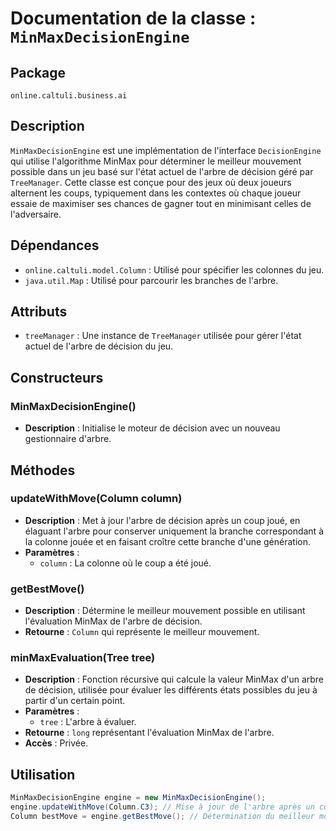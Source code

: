 # Documentation de la classe : `MinMaxDecisionEngine`

## Package
`online.caltuli.business.ai`

## Description
`MinMaxDecisionEngine` est une implémentation de l'interface `DecisionEngine` qui utilise l'algorithme MinMax pour déterminer le meilleur mouvement possible dans un jeu basé sur l'état actuel de l'arbre de décision géré par `TreeManager`. Cette classe est conçue pour des jeux où deux joueurs alternent les coups, typiquement dans les contextes où chaque joueur essaie de maximiser ses chances de gagner tout en minimisant celles de l'adversaire.

## Dépendances
- `online.caltuli.model.Column` : Utilisé pour spécifier les colonnes du jeu.
- `java.util.Map` : Utilisé pour parcourir les branches de l'arbre.

## Attributs
- `treeManager` : Une instance de `TreeManager` utilisée pour gérer l'état actuel de l'arbre de décision du jeu.

## Constructeurs
### MinMaxDecisionEngine()
- **Description** : Initialise le moteur de décision avec un nouveau gestionnaire d'arbre.

## Méthodes
### updateWithMove(Column column)
- **Description** : Met à jour l'arbre de décision après un coup joué, en élaguant l'arbre pour conserver uniquement la branche correspondant à la colonne jouée et en faisant croître cette branche d'une génération.
- **Paramètres** :
    - `column` : La colonne où le coup a été joué.

### getBestMove()
- **Description** : Détermine le meilleur mouvement possible en utilisant l'évaluation MinMax de l'arbre de décision.
- **Retourne** : `Column` qui représente le meilleur mouvement.

### minMaxEvaluation(Tree tree)
- **Description** : Fonction récursive qui calcule la valeur MinMax d'un arbre de décision, utilisée pour évaluer les différents états possibles du jeu à partir d'un certain point.
- **Paramètres** :
    - `tree` : L'arbre à évaluer.
- **Retourne** : `long` représentant l'évaluation MinMax de l'arbre.
- **Accès** : Privée.

## Utilisation
```java
MinMaxDecisionEngine engine = new MinMaxDecisionEngine();
engine.updateWithMove(Column.C3); // Mise à jour de l'arbre après un coup dans la colonne 3
Column bestMove = engine.getBestMove(); // Détermination du meilleur mouvement suivant
